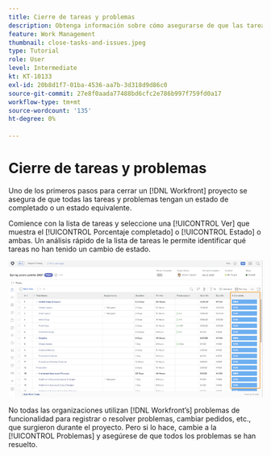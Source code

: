 ```yaml
---
title: Cierre de tareas y problemas
description: Obtenga información sobre cómo asegurarse de que las tareas y los problemas se cierren antes de cerrar un proyecto en [!DNL  Workfront].
feature: Work Management
thumbnail: close-tasks-and-issues.jpeg
type: Tutorial
role: User
level: Intermediate
kt: KT-10133
exl-id: 20b8d1f7-01ba-4536-aa7b-3d318d9d86c0
source-git-commit: 27e8f0aada77488bd6cfc2e786b997f759fd0a17
workflow-type: tm+mt
source-wordcount: '135'
ht-degree: 0%

---
```


# Cierre de tareas y problemas

Uno de los primeros pasos para cerrar un [!DNL Workfront] proyecto se asegura de que todas las tareas y problemas tengan un estado de completado o un estado equivalente.

Comience con la lista de tareas y seleccione una [!UICONTROL Ver] que muestra el [!UICONTROL Porcentaje completado] o [!UICONTROL Estado] o ambas. Un análisis rápido de la lista de tareas le permite identificar qué tareas no han tenido un cambio de estado.

![Presentación del proyecto [!UICONTROL Porcentaje completado] column](assets/planner-fund-close-tasks-and-issues.png)

No todas las organizaciones utilizan [!DNL Workfront’s] problemas de funcionalidad para registrar o resolver problemas, cambiar pedidos, etc., que surgieron durante el proyecto. Pero si lo hace, cambie a la [!UICONTROL Problemas] y asegúrese de que todos los problemas se han resuelto.

<!---
learn more
Update task status
Issue statuses
--->

